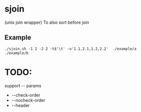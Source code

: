 # sjoin
(unix join wrapper) To also sort before join

## Example
	./sjoin.sh -1 2 -2 2 -t$'\t' -o'1.1,2.1,1.2,2.2'  ./example/a ./example/b
	

# TODO:
support -- params

* --check-order
* --nocheck-order
* --header